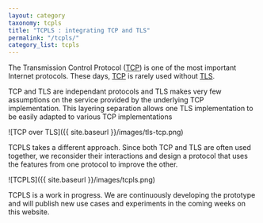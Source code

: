 ```yaml
---
layout: category
taxonomy: tcpls
title: "TCPLS : integrating TCP and TLS"
permalink: "/tcpls/"
category_list: tcpls
---
```


The Transmission Control Protocol ([TCP](https://tools.ietf.org/html/rfc793)) is one of the most important
Internet protocols. These days,
[TCP](https://tools.ietf.org/html/rfc793) is rarely used without
[TLS](https://tools.ietf.org/html/rfc8446).

TCP and TLS are independant protocols and TLS makes very few
assumptions on the service provided by the underlying TCP
implementation. This layering separation allows one TLS implementation
to be easily adapted to various TCP implementations

![TCP over TLS]({{ site.baseurl }}/images/tls-tcp.png)


TCPLS takes a different approach. Since both TCP and TLS are often
used together, we reconsider their interactions and design a
protocol that uses the features from one protocol to improve the
other. 

![TCPLS]({{ site.baseurl }}/images/tcpls.png)

TCPLS is a work in progress. We are continuously developing the
prototype and will publish new use cases and experiments in the coming
weeks on this website. 
